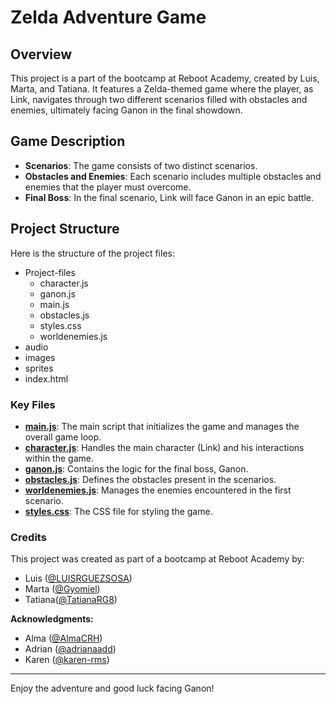 # Zelda Adventure Game

## Overview
This project is a part of the bootcamp at Reboot Academy, created by Luis, Marta, and Tatiana. It features a Zelda-themed game where the player, as Link, navigates through two different scenarios filled with obstacles and enemies, ultimately facing Ganon in the final showdown.

## Game Description
- **Scenarios**: The game consists of two distinct scenarios.
- **Obstacles and Enemies**: Each scenario includes multiple obstacles and enemies that the player must overcome.
- **Final Boss**: In the final scenario, Link will face Ganon in an epic battle.

## Project Structure
Here is the structure of the project files:

- Project-files
   - character.js
   - ganon.js
   - main.js
   - obstacles.js
   - styles.css
   - worldenemies.js
- audio
- images
- sprites
- index.html

### Key Files
- [**main.js**](https://github.com/Gyomiel/game-project/blob/ReadmeExample/Project-files/main.js): The main script that initializes the game and manages the overall game loop.
- [**character.js**](https://github.com/Gyomiel/game-project/blob/ReadmeExample/Project-files/character.js): Handles the main character (Link) and his interactions within the game.
- [**ganon.js**](https://github.com/Gyomiel/game-project/blob/ReadmeExample/Project-files/ganon.js): Contains the logic for the final boss, Ganon.
- [**obstacles.js**](https://github.com/Gyomiel/game-project/blob/ReadmeExample/Project-files/obstacles.js): Defines the obstacles present in the scenarios.
- [**worldenemies.js**](https://github.com/Gyomiel/game-project/blob/ReadmeExample/Project-files/worldenemies.js): Manages the enemies encountered in the first scenario.
- [**styles.css**](https://github.com/Gyomiel/game-project/blob/main/Project-files/styles.css): The CSS file for styling the game.

### Credits
This project was created as part of a bootcamp at Reboot Academy by:

- Luis ([@LUISRGUEZSOSA](https://github.com/LUISRGUEZSOSA))
- Marta ([@Gyomiel](https://github.com/Gyomiel))
- Tatiana([@TatianaRG8](https://github.com/TatianaRG8))

**Acknowledgments:**

- Alma ([@AlmaCRH](https://github.com/AlmaCRH))
- Adrian ([@adrianaadd](https://github.com/adrianaadd))
- Karen ([@karen-rms](https://github.com/karen-rms))
   

---

Enjoy the adventure and good luck facing Ganon!
